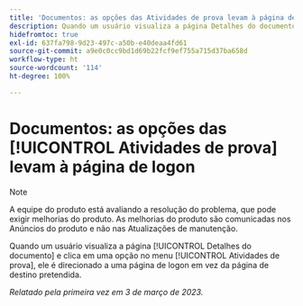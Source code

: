 ```yaml
---
title: 'Documentos: as opções das Atividades de prova levam à página de logon'
description: Quando um usuário visualiza a página Detalhes do documento e clica em uma opção no menu Atividades de prova, ele é direcionado a uma página de logon em vez da página de destino pretendida.
hidefromtoc: true
exl-id: 637fa798-9d23-497c-a50b-e40deaa4fd61
source-git-commit: a9e0c0cc9bd1d69b22fcf9ef755a715d37ba658d
workflow-type: ht
source-wordcount: '114'
ht-degree: 100%

---
```


# Documentos: as opções das [!UICONTROL Atividades de prova] levam à página de logon

<!--This article is on WF and WFP TOCs-->

>[!NOTE]
>
>A equipe do produto está avaliando a resolução do problema, que pode exigir melhorias do produto. As melhorias do produto são comunicadas nos Anúncios do produto e não nas Atualizações de manutenção.

Quando um usuário visualiza a página [!UICONTROL Detalhes do documento] e clica em uma opção no menu [!UICONTROL Atividades de prova], ele é direcionado a uma página de logon em vez da página de destino pretendida.

_Relatado pela primeira vez em 3 de março de 2023._
